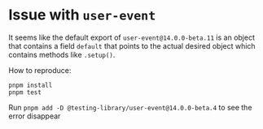 # Issue with `user-event`

It seems like the default export of `user-event@14.0.0-beta.11` is an object that contains a field `default` that points to the actual desired object which contains methods like `.setup()`.

How to reproduce:
```
pnpm install
pnpm test
```

Run `pnpm add -D @testing-library/user-event@14.0.0-beta.4` to see the error disappear
